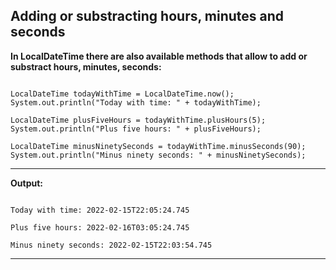 Adding or substracting hours, minutes and seconds
----------------------------------------------------------------------------------------

**In LocalDateTime there are also available methods that allow to add or substract hours, minutes, seconds:**

```

LocalDateTime todayWithTime = LocalDateTime.now();
System.out.println("Today with time: " + todayWithTime);

LocalDateTime plusFiveHours = todayWithTime.plusHours(5);
System.out.println("Plus five hours: " + plusFiveHours);

LocalDateTime minusNinetySeconds = todayWithTime.minusSeconds(90);
System.out.println("Minus ninety seconds: " + minusNinetySeconds);		

```

----------------------------------------------------------------------------------------

**Output:**


```

Today with time: 2022-02-15T22:05:24.745

Plus five hours: 2022-02-16T03:05:24.745

Minus ninety seconds: 2022-02-15T22:03:54.745

```

----------------------------------------------------------------------------------------

